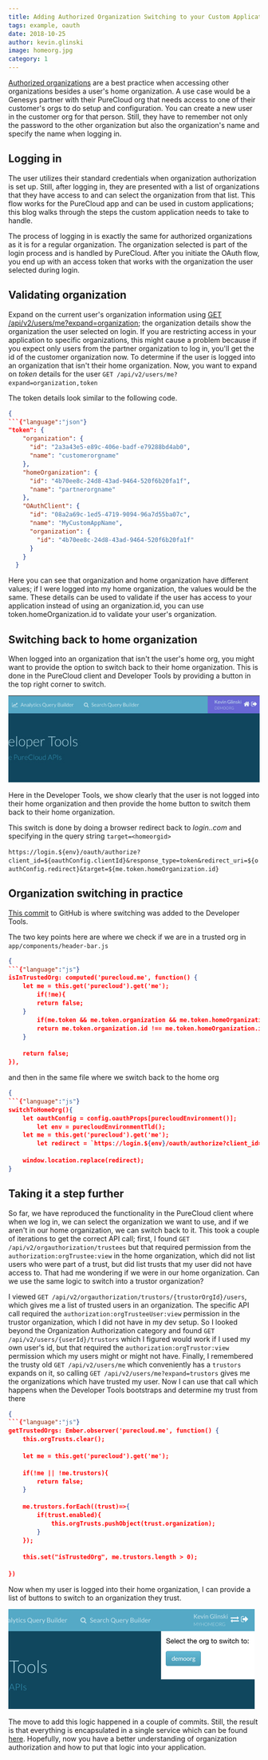 ```yaml
---
title: Adding Authorized Organization Switching to your Custom Applications
tags: example, oauth
date: 2018-10-25
author: kevin.glinski
image: homeorg.jpg
category: 1
---
```


[Authorized organizations](https://help.mypurecloud.com/articles/about-authorized-organizations/) are a best practice when accessing other organizations besides a user's home organization. A use case would be a Genesys partner with their PureCloud org that needs access to one of their customer's orgs to do setup and configuration. You can create a new user in the customer org for that person. Still, they have to remember not only the password to the other organization but also the organization's name and specify the name when logging in. 

## Logging in

The user utilizes their standard credentials when organization authorization is set up. Still, after logging in, they are presented with a list of organizations that they have access to and can select the organization from that list. This flow works for the PureCloud app and can be used in custom applications; this blog walks through the steps the custom application needs to take to handle.

The process of logging in is exactly the same for authorized organizations as it is for a regular organization. The organization selected is part of the login process and is handled by PureCloud. After you initiate the OAuth flow, you end up with an access token that works with the organization the user selected during login.

## Validating organization
Expand on the current user's organization information using [GET /api/v2/users/me?expand=organization](https://developer.mypurecloud.com/api/rest/v2/users/index.html#getUsersMe); the organization details show the organization the user selected on login. If you are restricting access in your application to specific organizations, this might cause a problem because if you expect only users from the partner organization to log in, you'll get the id of the customer organization now. To determine if the user is logged into an organization that isn't their home organization. Now, you want to expand on _token_ details for the user ```GET /api/v2/users/me?expand=organization,token```

The token details look similar to the following code.

```json
{
```{"language":"json"}
"token": {
    "organization": {
      "id": "2a3a43e5-e89c-406e-badf-e79288bd4ab0",
      "name": "customerorgname"
    },
    "homeOrganization": {
      "id": "4b70ee8c-24d8-43ad-9464-520f6b20fa1f",
      "name": "partnerorgname"
    },
    "OAuthClient": {
      "id": "08a2a69c-1ed5-4719-9094-96a7d55ba07c",
      "name": "MyCustomAppName",
      "organization": {
        "id": "4b70ee8c-24d8-43ad-9464-520f6b20fa1f"
      }
    }
  }
```

Here you can see that organization and home organization have different values; if I were logged into my home organization, the values would be the same. These details can be used to validate if the user has access to your application instead of using an organization.id, you can use token.homeOrganization.id to validate your user's organization.

## Switching back to home organization

When logged into an organization that isn't the user's home org, you might want to provide the option to switch back to their home organization. This is done in the PureCloud client and Developer Tools by providing a button in the top right corner to switch.

![Developer Tools](homeorg.jpg)

Here in the Developer Tools, we show clearly that the user is not logged into their home organization and then provide the home button to switch them back to their home organization.

This switch is done by doing a browser redirect back to _login.<purecloudenvironment>.com_ and specifying in the query string ```target=<homeorgid>``` 

```https://login.${env}/oauth/authorize?client_id=${oauthConfig.clientId}&response_type=token&redirect_uri=${oauthConfig.redirect}&target=${me.token.homeOrganization.id}```

## Organization switching in practice

[This commit](https://github.com/MyPureCloud/developer-tools/commit/4be0f43901ee32e0f8aaec0e949b468f7891f2ef) to GitHub is where switching was added to the Developer Tools.

The two key points here are where we check if we are in a trusted org in ```app/components/header-bar.js```

```json
{
```{"language":"js"}
isInTrustedOrg: computed('purecloud.me', function() {
    let me = this.get('purecloud').get('me');
        if(!me){
        return false;
    }
        if(me.token && me.token.organization && me.token.homeOrganization){
        return me.token.organization.id !== me.token.homeOrganization.id;
    }    
    
    return false;
}),
```

and then in the same file where we switch back to the home org

```json
{
```{"language":"js"}
switchToHomeOrg(){
    let oauthConfig = config.oauthProps[purecloudEnvironment()];
        let env = purecloudEnvironmentTld();
    let me = this.get('purecloud').get('me');
        let redirect = `https://login.${env}/oauth/authorize?client_id=${oauthConfig.clientId}&response_type=token&redirect_uri=${oauthConfig.redirect}&target=${me.token.homeOrganization.id}`;

    window.location.replace(redirect);
}           
```

## Taking it a step further

So far, we have reproduced the functionality in the PureCloud client where when we log in, we can select the organization we want to use, and if we aren't in our home organization, we can switch back to it. This took a couple of iterations to get the correct API call; first, I found ```GET /api/v2/orgauthorization/trustees``` but that required permission from the ```authorization:orgTrustee:view``` in the home organization, which did not list users who were part of a trust, but did list trusts that my user did not have access to. That had me wondering if we were in our home organization. Can we use the same logic to switch into a trustor organization?

I viewed ```GET /api/v2/orgauthorization/trustors/{trustorOrgId}/users```, which gives me a list of trusted users in an organization. The specific API call required the ```authorization:orgTrusteeUser:view``` permission in the trustor organization, which I did not have in my dev setup. So I looked beyond the Organization Authorization category and found ```GET /api/v2/users/{userId}/trustors``` which I figured would work if I used my own user's id, but that required the ```authorization:orgTrustor:view``` permission which my users might or might not have. Finally, I remembered the trusty old ```GET /api/v2/users/me``` which conveniently has a ```trustors``` expands on it, so calling ```GET /api/v2/users/me?expand=trustors``` gives me the organizations which have trusted my user. Now I can use that call which happens when the Developer Tools bootstraps and determine my trust from there

```json
{
```{"language":"js"}
getTrustedOrgs: Ember.observer('purecloud.me', function() {
    this.orgTrusts.clear();

    let me = this.get('purecloud').get('me');

    if(!me || !me.trustors){
        return false;
    }
    
    me.trustors.forEach((trust)=>{
        if(trust.enabled){
            this.orgTrusts.pushObject(trust.organization);
        }
    });

    this.set("isTrustedOrg", me.trustors.length > 0);
            
})
```

Now when my user is logged into their home organization, I can provide a list of buttons to switch to an organization they trust.

![Developer Tools Switch Org](switchorg.png)

The move to add this logic happened in a couple of commits. Still, the result is that everything is encapsulated in a single service which can be found [here](https://github.com/MyPureCloud/developer-tools/blob/master/app/services/orgauthorization-service.js). Hopefully, now you have a better understanding of organization authorization and how to put that logic into your application.